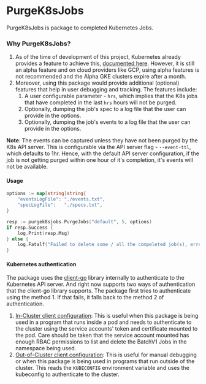 # PurgeK8sJobs

PurgeK8sJobs is package to completed Kubernetes Jobs.

### Why PurgeK8sJobs?

1) As of the time of development of this project, Kubernetes already provides a feature to achieve this, [documented here](https://kubernetes.io/docs/concepts/workloads/controllers/jobs-run-to-completion/#ttl-mechanism-for-finished-jobs). However, it is still an alpha feature and on cloud providers like GCP, using alpha features is not recommended and the Alpha GKE clusters expire after a month.
2) Moreover, using this package would provide additional (optional) features that help in user debugging and tracking. The features include:
   1) A user configurable parameter - `hrs`, which implies that the K8s jobs that have completed in the last `hrs` hours will not be purged.
   2) Optionally, dumping the job's spec to a log file that the user can provide in the options.
   3) Optionally, dumping the job's events to a log file that the user can provide in the options.

**Note**: The events can be captured unless they have not been purged by the K8s API server. This is configurable via the API server flag - `--event-ttl`, which defaults to 1hr. Hence, with the default API server configuration, if the job is not getting purged within one hour of it's completion, it's events will not be available.

#### Usage

```go
options := map[string]string{
    "eventsLogFile": "./events.txt",
    "specLogFile":   "./specs.txt",
}

resp := purgek8sjobs.PurgeJobs("default", 5, options)
if resp.Success {
    log.Print(resp.Msg)
} else {
    log.Fatalf("Failed to delete some / all the compeleted job(s), error: %v", resp.Err.Error())
}
```

#### Kubernetes authentication

The package uses the [client-go](https://github.com/kubernetes/client-go) library internally to authenticate to the Kubernetes API server. 
And right now supports two ways of authentication that the client-go library supports. The package first tries to authenticate using the method 1. If that fails, it falls back to the method 2 of authentication.

1) [In-Cluster client configuration](https://github.com/kubernetes/client-go/tree/master/examples/in-cluster-client-configuration): This is useful when this package is being used in a program that runs inside a pod and needs to authenticate to the cluster using the service accounts' token and certificate mounted to the pod. Care should be taken that the service account mounted has enough RBAC permissions to list and delete the BatchV1 Jobs in the namespace being used.
2) [Out-of-Cluster client configuration](https://github.com/kubernetes/client-go/tree/master/examples/out-of-cluster-client-configuration): This is useful for manual debugging or when this package is being used in programs that run outside of the cluster. This reads the `KUBECONFIG` environment variable and uses the kubeconfig to authenticate to the cluster.